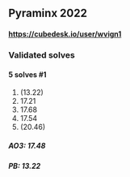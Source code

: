 ## Pyraminx 2022

#### https://cubedesk.io/user/wvign1

### Validated solves

#### 5 solves #1
1. (13.22)
2. 17.21
3. 17.68
4. 17.54
5. (20.46)

##### AO3: 17.48 
##### PB: 13.22
